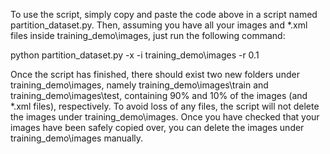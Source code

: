 To use the script, simply copy and paste the code above in a script named partition_dataset.py. Then, assuming you have all your images and *.xml files inside training_demo\images, just run the following command:

python partition_dataset.py -x -i training_demo\images -r 0.1

Once the script has finished, there should exist two new folders under training_demo\images, namely training_demo\images\train and training_demo\images\test, containing 90% and 10% of the images (and *.xml files), respectively. To avoid loss of any files, the script will not delete the images under training_demo\images. Once you have checked that your images have been safely copied over, you can delete the images under training_demo\images manually.